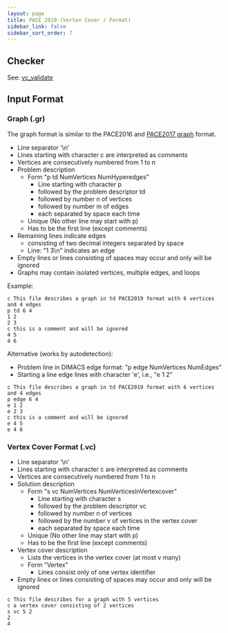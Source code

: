 ```yaml
---
layout: page
title: PACE 2019 (Vertex Cover / Format) 
sidebar_link: false
sidebar_sort_order: 7
---
```


## Checker
See: [vc_validate](https://github.com/hmarkus/vc_validate/tree/master)


## Input Format

### Graph (.gr)

The graph format is similar to the PACE2016 and [PACE2017 graph](/2017/treewidth/) format.

* Line separator ‘\n’
* Lines starting with character c are interpreted as comments
* Vertices are consecutively numbered from 1 to n
* Problem description
  * Form "p td NumVertices NumHyperedges"
    * Line starting with character p 
    * followed by the problem descriptor td 
    * followed by number n of vertices
    * followed by number m of edges
    * each separated by space each time
  * Unique (No other line may start with p)
  * Has to be the first line (except comments)
* Remaining lines indicate edges
  * consisting of two decimal integers separated by space
  * Line: "1 3\n" indicates an edge
* Empty lines or lines consisting of spaces may occur and only will be ignored  
* Graphs may contain isolated vertices, multiple edges, and loops

Example:

```AsciiDoc
c This file describes a graph in td PACE2019 format with 6 vertices and 4 edges
p td 6 4
1 2
2 3
c this is a comment and will be ignored
4 5
4 6
```

Alternative (works by autodetection):
* Problem line in DIMACS edge format: "p edge NumVertices NumEdges"
* Starting a line edge lines with character 'e', i.e., "e 1 2"

```AsciiDoc
c This file describes a graph in td PACE2019 format with 6 vertices and 4 edges
p edge 6 4
e 1 2
e 2 3
c this is a comment and will be ignored
e 4 5
e 4 6
```



### Vertex Cover Format (.vc)

* Line separator ‘\n’
* Lines starting with character c are interpreted as comments
* Vertices are consecutively numbered from 1 to n
* Solution description
  * Form "s vc NumVertices NumVerticesInVertexcover"
    * Line starting with character s
    * followed by the problem descriptor vc
    * followed by number n of vertices
    * followed by the number v of vertices in the vertex cover
    * each separated by space each time
  * Unique (No other line may start with p)
  * Has to be the first line (except comments)
* Vertex cover description
  * Lists the vertices in the vertex cover (at most v many)
  * Form "Vertex"
    * Lines consist only of one vertex identifier
* Empty lines or lines consisting of spaces may occur and only will be ignored  


```AsciiDoc
c This file describes for a graph with 5 vertices
c a vertex cover consisting of 2 vertices 
s vc 5 2
2
4
```
